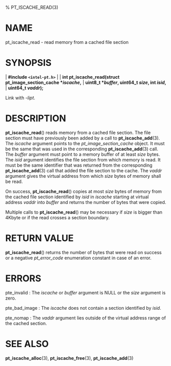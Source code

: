 % PT_ISCACHE_READ(3)

<!---
 ! Copyright (c) 2015-2021, Intel Corporation
 !
 ! Redistribution and use in source and binary forms, with or without
 ! modification, are permitted provided that the following conditions are met:
 !
 !  * Redistributions of source code must retain the above copyright notice,
 !    this list of conditions and the following disclaimer.
 !  * Redistributions in binary form must reproduce the above copyright notice,
 !    this list of conditions and the following disclaimer in the documentation
 !    and/or other materials provided with the distribution.
 !  * Neither the name of Intel Corporation nor the names of its contributors
 !    may be used to endorse or promote products derived from this software
 !    without specific prior written permission.
 !
 ! THIS SOFTWARE IS PROVIDED BY THE COPYRIGHT HOLDERS AND CONTRIBUTORS "AS IS"
 ! AND ANY EXPRESS OR IMPLIED WARRANTIES, INCLUDING, BUT NOT LIMITED TO, THE
 ! IMPLIED WARRANTIES OF MERCHANTABILITY AND FITNESS FOR A PARTICULAR PURPOSE
 ! ARE DISCLAIMED. IN NO EVENT SHALL THE COPYRIGHT OWNER OR CONTRIBUTORS BE
 ! LIABLE FOR ANY DIRECT, INDIRECT, INCIDENTAL, SPECIAL, EXEMPLARY, OR
 ! CONSEQUENTIAL DAMAGES (INCLUDING, BUT NOT LIMITED TO, PROCUREMENT OF
 ! SUBSTITUTE GOODS OR SERVICES; LOSS OF USE, DATA, OR PROFITS; OR BUSINESS
 ! INTERRUPTION) HOWEVER CAUSED AND ON ANY THEORY OF LIABILITY, WHETHER IN
 ! CONTRACT, STRICT LIABILITY, OR TORT (INCLUDING NEGLIGENCE OR OTHERWISE)
 ! ARISING IN ANY WAY OUT OF THE USE OF THIS SOFTWARE, EVEN IF ADVISED OF THE
 ! POSSIBILITY OF SUCH DAMAGE.
 !-->

# NAME

pt_iscache_read - read memory from a cached file section


# SYNOPSIS

| **\#include `<intel-pt.h>`**
|
| **int pt_iscache_read(struct pt_image_section_cache \**iscache*,**
|                     **uint8_t \**buffer*, uint64_t *size*, int *isid*,**
|                     **uint64_t *vaddr*);**

Link with *-lipt*.


# DESCRIPTION

**pt_iscache_read**() reads memory from a cached file section.  The file section
must have previously been added by a call to **pt_iscache_add**(3).  The
*iscache* argument points to the *pt_image_section_cache* object.  It must be
the same that was used in the corresponding **pt_iscache_add**(3) call.  The
*buffer* argument must point to a memory buffer of at least *size* bytes.  The
*isid* argument identifies the file section from which memory is read.  It must
be the same identifier that was returned from the corresponding
**pt_iscache_add**(3) call that added the file section to the cache.  The *vaddr*
argument gives the virtual address from which *size* bytes of memory shall be
read.

On success, **pt_iscache_read**() copies at most *size* bytes of memory from the
cached file section identified by *isid* in *iscache* starting at virtual
address *vaddr* into *buffer* and returns the number of bytes that were copied.

Multiple calls to **pt_iscache_read**() may be necessary if *size* is bigger
than 4Kbyte or if the read crosses a section boundary.


# RETURN VALUE

**pt_iscache_read**() returns the number of bytes that were read on success
or a negative *pt_error_code* enumeration constant in case of an error.


# ERRORS

pte_invalid
:   The *iscache* or *buffer* argument is NULL or the *size* argument is zero.

pte_bad_image
:   The *iscache* does not contain a section identified by *isid*.

pte_nomap
:   The *vaddr* argument lies outside of the virtual address range of the cached
    section.


# SEE ALSO

**pt_iscache_alloc**(3), **pt_iscache_free**(3), **pt_iscache_add**(3)
